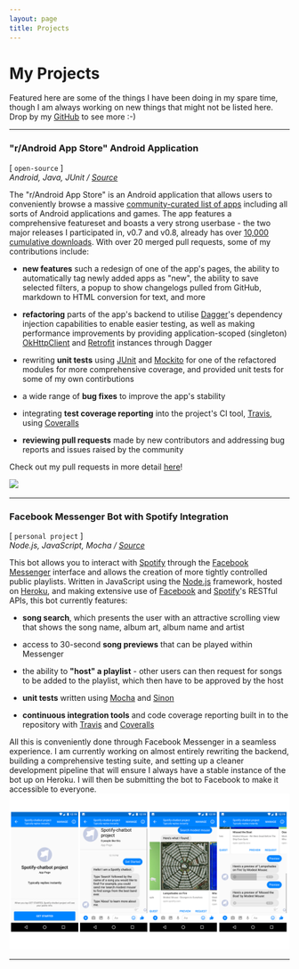 ```yaml
---
layout: page
title: Projects
---
```

# My Projects
Featured here are some of the things I have been doing in my spare time, though I am always working on new things that might not be listed here. Drop by my [GitHub](https://github.com/bobheadxi) to see more :-)

__________________
### "r/Android App Store" Android Application
[ `open-source` ]    
*Android, Java, JUnit / [Source](https://github.com/d4rken/reddit-android-appstore)*  

The "r/Android App Store" is an Android application that allows users to conveniently browse a massive [community-curated list of apps](https://www.reddit.com/r/android/wiki/apps) including all sorts of Android applications and games. The app features a comprehensive featureset and boasts a very strong userbase - the two major releases I participated in, v0.7 and v0.8, already has over [10,000 cumulative downloads](http://www.somsubhra.com/github-release-stats/?username=d4rken&repository=reddit-android-appstore). With over 20 merged pull requests, some of my contributions include:
- **new features** such a redesign of one of the app's pages, the ability to automatically tag newly added apps as "new", the ability to save selected filters, a popup to show changelogs pulled from GitHub, markdown to HTML conversion for text, and more

- **refactoring** parts of the app's backend to utilise [Dagger](https://github.com/google/dagger)'s dependency injection capabilities to enable easier testing, as well as making performance improvements by providing application-scoped (singleton) [OkHttpClient](https://github.com/square/okhttp) and [Retrofit](https://github.com/square/retrofit) instances through Dagger

- rewriting **unit tests** using [JUnit](http://junit.org/junit5/) and [Mockito](http://site.mockito.org) for one of the refactored modules for more comprehensive coverage, and provided unit tests for some of my own contirbutions

- a wide range of **bug fixes** to improve the app's stability

- integrating **test coverage reporting** into the project's CI tool, [Travis](https://travis-ci.org), using [Coveralls](https://coveralls.io)

- **reviewing pull requests** made by new contributors and addressing bug reports and issues raised by the community

Check out my pull requests in more detail [here](https://github.com/d4rken/reddit-android-appstore/pulls?utf8=✓&q=is%3Apr%20is%3Aclosed%20author%3Abobheadxi%20is%3Amerged%20base%3Adev)!

![](https://github.com/d4rken/reddit-android-appstore/blob/dev/art/preview-v080.png?raw=true)

__________________  
### Facebook Messenger Bot with Spotify Integration
[ `personal project` ]   
*Node.js, JavaScript, Mocha / [Source](https://github.com/bobheadxi/facebook-spotify-chatbot)*   

This bot allows you to interact with [Spotify](http://spotify.com) through the [Facebook Messenger](https://www.messenger.com) interface and allows the creation of more tightly controlled public playlists. Written in JavaScript using the [Node.js](https://nodejs.org/en/) framework, hosted on [Heroku](https://www.heroku.com), and making extensive use of [Facebook](https://developers.facebook.com/docs/messenger-platform/) and [Spotify](https://developer.spotify.com/web-api/)'s RESTful APIs, this bot currently features:
- **song search**, which presents the user with an attractive scrolling view that shows the song name, album art, album name and artist

- access to 30-second **song previews** that can be played within Messenger

- the ability to **"host" a playlist** - other users can then request for songs to be added to the playlist, which then have to be approved by the host

- **unit tests** written using [Mocha](https://mochajs.org) and [Sinon](http://sinonjs.org)

- **continuous integration tools** and code coverage reporting built in to the repository with [Travis](https://travis-ci.org) and [Coveralls](https://coveralls.io)

All this is conveniently done through Facebook Messenger in a seamless experience. I am currently working on almost entirely rewriting the backend, building a comprehensive testing suite, and setting up a cleaner development pipeline that will ensure I always have a stable instance of the bot up on Heroku. I will then be submitting the bot to Facebook to make it accessible to everyone.
![](https://github.com/bobheadxi/facebook-spotify-chatbot/blob/dev/screenshots/screenshots0-2-1.png?raw=true)

__________________